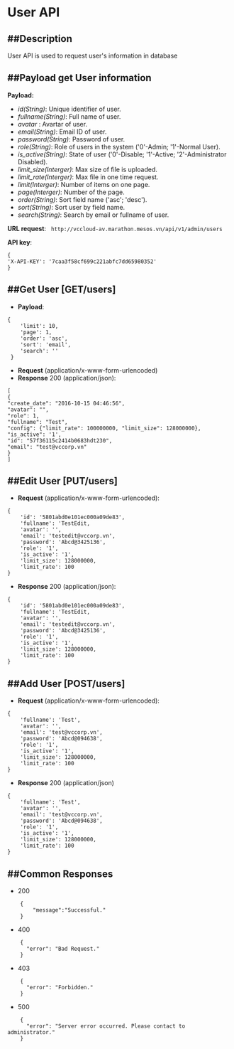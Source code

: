 User API
=====================
##Description
----------------------------------
User API is used to request user's information in database

##Payload get User information
----------------------------------
__Payload:__

* _id(String)_: Unique identifier of user.
* _fullname(String)_: Full name of user.
* _avatar_ : Avartar of user.
* _email(String)_: Email ID of user.
* _password(String)_: Password of user.
* _role(String)_: Role of users in the system ('0'-Admin; '1'-Normal User).
* _is_active(String)_: State of user ('0'-Disable; '1'-Active; '2'-Administrator Disabled).
* _limit\_size(Interger)_: Max size of file is uploaded.
* _limit\_rate(Interger)_: Max file in one time request.
* _limit(Interger)_: Number of items on one page.
* _page(Interger)_: Number of the page.
* _order(String)_: Sort field name ('asc'; 'desc').
* _sort(String)_: Sort user by field name.
* _search(String)_: Search by email or fullname of user.

__URL request__:
``` http://vccloud-av.marathon.mesos.vn/api/v1/admin/users```

__API key__:
```
{
'X-API-KEY': '7caa3f58cf699c221abfc7dd65980352'
}
```

##Get User [GET/users]
----------------------------------
* __Payload__:
``` 
{
    'limit': 10,
    'page': 1,
    'order': 'asc',
    'sort': 'email',
    'search': ''
 }
```
* __Request__ (application/x-www-form-urlencoded)
* __Response__ 200 (application/json):
```
[
{
"create_date": "2016-10-15 04:46:56", 
"avatar": "", 
"role": 1, 
"fullname": "Test", 
"config": {"limit_rate": 100000000, "limit_size": 128000000}, 
"is_active": '1', 
"id": "57f36115c2414b0683hdt230", 
"email": "test@vccorp.vn"
}
]
```

##Edit User [PUT/users]
----------------------------------
* __Request__ (application/x-www-form-urlencoded):
```
{
    'id': '5801abd0e101ec000a09de83',
    'fullname': 'TestEdit,
    'avatar': '',
    'email': 'testedit@vccorp.vn',
    'password': 'Abcd@3425136',
    'role': '1',
    'is_active': '1',
    'limit_size': 128000000,
    'limit_rate': 100
}
```
* __Response__ 200 (application/json):
```
{
    'id': '5801abd0e101ec000a09de83',
    'fullname': 'TestEdit,
    'avatar': '',
    'email': 'testedit@vccorp.vn',
    'password': 'Abcd@3425136',
    'role': '1',
    'is_active': '1',
    'limit_size': 128000000,
    'limit_rate': 100
}
```

##Add User [POST/users]
----------------------------------
* __Request__ (application/x-www-form-urlencoded):
```
{
    'fullname': 'Test',
    'avatar': '',
    'email': 'test@vccorp.vn',
    'password': 'Abcd@094638',
    'role': '1',
    'is_active': '1',
    'limit_size': 128000000,
    'limit_rate': 100
}
```
* __Response__ 200 (application/json)
```
{
    'fullname': 'Test',
    'avatar': '',
    'email': 'test@vccorp.vn',
    'password': 'Abcd@094638',
    'role': '1',
    'is_active': '1',
    'limit_size': 128000000,
    'limit_rate': 100
}
```

##Common Responses
---------------------------------
- 200
```
    {
        "message":"Successful."
    }
```
- 400
```
    {
      "error": "Bad Request."
    }
```
- 403
```
    {
      "error": "Forbidden."
    }
```
- 500
```
    {
      "error": "Server error occurred. Please contact to administrator."
    }
```